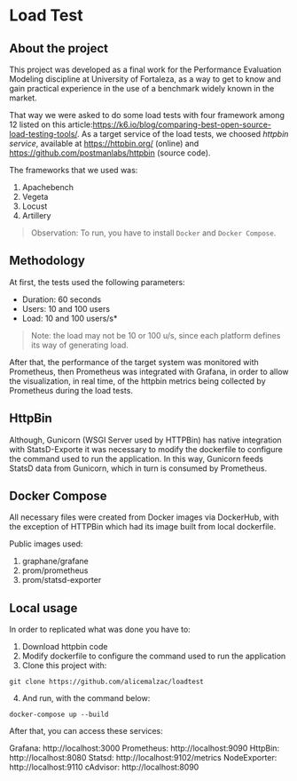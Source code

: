 # Load Test

## About the project

This project was developed as a final work for the Performance Evaluation Modeling discipline at University of Fortaleza, as a way to get to know and gain practical experience in the use of a benchmark widely known in the market.

That way we were asked to do some load tests with four framework among 12 listed on this article:https://k6.io/blog/comparing-best-open-source-load-testing-tools/. As a target service of the load tests, we choosed *httpbin service*, available at https://httpbin.org/ (online) and https://github.com/postmanlabs/httpbin (source code). 

The frameworks that we used was: 
1. Apachebench 
2. Vegeta
3. Locust
4. Artillery

> Observation: To run, you have to install `Docker` and `Docker Compose`.

## Methodology  

At first, the tests used the following parameters:
- Duration: 60 seconds
- Users: 10 and 100 users
- Load: 10 and 100 users/s*

> Note: the load may not be 10 or 100 u/s, since each platform defines its way of generating load. 

After that, the performance of the target system was monitored with Prometheus, then Prometheus was integrated with Grafana, in order to allow the visualization, in real time, of the httpbin metrics being collected by Prometheus during the load tests.

## HttpBin

Although, Gunicorn (WSGI Server used by HTTPBin) has native integration with StatsD-Exporte it was necessary to modify the dockerfile to configure the command used to run the application. In this way, Gunicorn feeds StatsD data from Gunicorn, which in turn is consumed by Prometheus.

## Docker Compose

All necessary files were created from Docker images via DockerHub, with the exception of HTTPBin which had its image built from local dockerfile.

Public images used:
1. graphane/grafane
2. prom/prometheus
3. prom/statsd-exporter

## Local usage 

In order to replicated what was done you have to: 
1. Download httpbin code 
2. Modify dockerfile to configure the command used to run the application
3. Clone this project with:  
```
git clone https://github.com/alicemalzac/loadtest
```
4. And run, with the command below: 
```
docker-compose up --build
```

After that, you can access these services:

Grafana: http://localhost:3000
Prometheus: http://localhost:9090
HttpBin: http://localhost:8080
Statsd: http://localhost:9102/metrics
NodeExporter: http://localhost:9110
cAdvisor: http://localhost:8090

